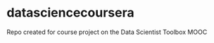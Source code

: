 datasciencecoursera
===================

Repo created for course project on the Data Scientist Toolbox MOOC
